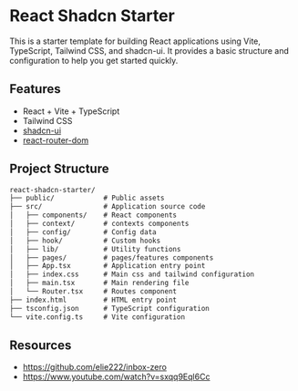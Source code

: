 # React Shadcn Starter

This is a starter template for building React applications using Vite, TypeScript, Tailwind CSS, and shadcn-ui. It provides a basic structure and configuration to help you get started quickly.


## Features

- React + Vite + TypeScript
- Tailwind CSS
- [shadcn-ui](https://github.com/shadcn-ui/ui/)
- [react-router-dom](https://www.npmjs.com/package/react-router-dom)

## Project Structure

```md
react-shadcn-starter/
├── public/            # Public assets
├── src/               # Application source code
│   ├── components/    # React components
│   ├── context/       # contexts components
│   ├── config/        # Config data
│   ├── hook/          # Custom hooks
│   ├── lib/           # Utility functions
│   ├── pages/         # pages/features components
│   ├── App.tsx        # Application entry point
│   ├── index.css      # Main css and tailwind configuration
│   ├── main.tsx       # Main rendering file
│   └── Router.tsx     # Routes component
├── index.html         # HTML entry point
├── tsconfig.json      # TypeScript configuration
└── vite.config.ts     # Vite configuration
```

## Resources

- https://github.com/elie222/inbox-zero
- https://www.youtube.com/watch?v=sxqq9Eql6Cc

